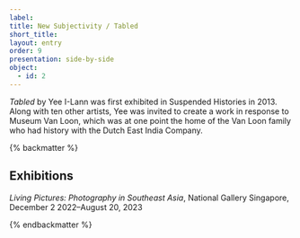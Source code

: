 ```yaml
---
label: 
title: New Subjectivity / Tabled
short_title: 
layout: entry
order: 9
presentation: side-by-side
object:
  - id: 2
---
```


*Tabled* by Yee I-Lann was first exhibited in Suspended Histories in 2013. Along with ten other artists, Yee was invited to create a work in response to Museum Van Loon, which was at one point the home of the Van Loon family who had history with the Dutch East India Company.

{% backmatter %}

## Exhibitions

*Living Pictures: Photography in Southeast Asia*, National Gallery Singapore, December 2 2022–August 20, 2023

{% endbackmatter %}
